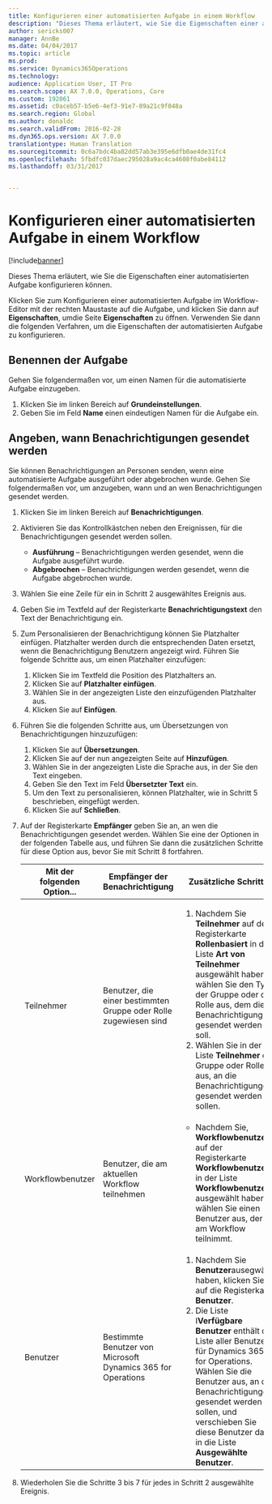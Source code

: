 ```yaml
---
title: Konfigurieren einer automatisierten Aufgabe in einem Workflow
description: "Dieses Thema erläutert, wie Sie die Eigenschaften einer automatisierten Aufgabe konfigurieren können."
author: sericks007
manager: AnnBe
ms.date: 04/04/2017
ms.topic: article
ms.prod: 
ms.service: Dynamics365Operations
ms.technology: 
audience: Application User, IT Pro
ms.search.scope: AX 7.0.0, Operations, Core
ms.custom: 192061
ms.assetid: c0aceb57-b5e6-4ef3-91e7-89a21c9f048a
ms.search.region: Global
ms.author: donaldc
ms.search.validFrom: 2016-02-28
ms.dyn365.ops.version: AX 7.0.0
translationtype: Human Translation
ms.sourcegitcommit: 0c6a7bdc4ba82dd57ab3e395e6dfb0ae4de31fc4
ms.openlocfilehash: 5fbdfc037daec295028a9ac4ca4608f0abe84112
ms.lasthandoff: 03/31/2017


---
```


# <a name="configure-an-automated-task-in-a-workflow"></a>Konfigurieren einer automatisierten Aufgabe in einem Workflow

[!include[banner](../includes/banner.md)]


Dieses Thema erläutert, wie Sie die Eigenschaften einer automatisierten Aufgabe konfigurieren können.

Klicken Sie zum Konfigurieren einer automatisierten Aufgabe im Workflow-Editor mit der rechten Maustaste auf die Aufgabe, und klicken Sie dann auf **Eigenschaften**, umdie Seite **Eigenschaften** zu öffnen. Verwenden Sie dann die folgenden Verfahren, um die Eigenschaften der automatisierten Aufgabe zu konfigurieren.

## <a name="name-the-task"></a>Benennen der Aufgabe
Gehen Sie folgendermaßen vor, um einen Namen für die automatisierte Aufgabe einzugeben.

1.  Klicken Sie im linken Bereich auf **Grundeinstellungen**.
2.  Geben Sie im Feld **Name** einen eindeutigen Namen für die Aufgabe ein.

## <a name="specify-when-notifications-are-sent"></a>Angeben, wann Benachrichtigungen gesendet werden
Sie können Benachrichtigungen an Personen senden, wenn eine automatisierte Aufgabe ausgeführt oder abgebrochen wurde. Gehen Sie folgendermaßen vor, um anzugeben, wann und an wen Benachrichtigungen gesendet werden.

1.  Klicken Sie im linken Bereich auf **Benachrichtigungen**.
2.  Aktivieren Sie das Kontrollkästchen neben den Ereignissen, für die Benachrichtigungen gesendet werden sollen.
    -   **Ausführung** – Benachrichtigungen werden gesendet, wenn die Aufgabe ausgeführt wurde.
    -   **Abgebrochen** – Benachrichtigungen werden gesendet, wenn die Aufgabe abgebrochen wurde.

3.  Wählen Sie eine Zeile für ein in Schritt 2 ausgewähltes Ereignis aus.
4.  Geben Sie im Textfeld auf der Registerkarte **Benachrichtigungstext** den Text der Benachrichtigung ein.
5.  Zum Personalisieren der Benachrichtigung können Sie Platzhalter einfügen. Platzhalter werden durch die entsprechenden Daten ersetzt, wenn die Benachrichtigung Benutzern angezeigt wird. Führen Sie folgende Schritte aus, um einen Platzhalter einzufügen:
    1.  Klicken Sie im Textfeld die Position des Platzhalters an.
    2.  Klicken Sie auf **Platzhalter einfügen**.
    3.  Wählen Sie in der angezeigten Liste den einzufügenden Platzhalter aus.
    4.  Klicken Sie auf **Einfügen**.

6.  Führen Sie die folgenden Schritte aus, um Übersetzungen von Benachrichtigungen hinzuzufügen:
    1.  Klicken Sie auf **Übersetzungen**.
    2.  Klicken Sie auf der nun angezeigten Seite auf **Hinzufügen**.
    3.  Wählen Sie in der angezeigten Liste die Sprache aus, in der Sie den Text eingeben.
    4.  Geben Sie den Text im Feld **Übersetzter Text** ein.
    5.  Um den Text zu personalisieren, können Platzhalter, wie in Schritt 5 beschrieben, eingefügt werden.
    6.  Klicken Sie auf **Schließen**.

7.  Auf der Registerkarte **Empfänger** geben Sie an, an wen die Benachrichtigungen gesendet werden. Wählen Sie eine der Optionen in der folgenden Tabelle aus, und führen Sie dann die zusätzlichen Schritte für diese Option aus, bevor Sie mit Schritt 8 fortfahren.
    <table>
    <colgroup>
    <col width="33%" />
    <col width="33%" />
    <col width="33%" />
    </colgroup>
    <thead>
    <tr class="header">
    <th>Mit der folgenden Option...</th>
    <th>Empfänger der Benachrichtigung</th>
    <th>Zusätzliche Schritte</th>
    </tr>
    </thead>
    <tbody>
    <tr class="odd">
    <td>Teilnehmer</td>
    <td>Benutzer, die einer bestimmten Gruppe oder Rolle zugewiesen sind</td>
    <td><ol>
    <li>Nachdem Sie <strong>Teilnehmer</strong> auf der Registerkarte <strong>Rollenbasiert</strong> in der Liste <strong>Art von Teilnehmer</strong> ausgewählt haben, wählen Sie den Typ der Gruppe oder der Rolle aus, dem die Benachrichtigung gesendet werden soll.</li>
    <li>Wählen Sie in der Liste <strong>Teilnehmer</strong> die Gruppe oder Rolle aus, an die Benachrichtigungen gesendet werden sollen.</li>
    </ol></td>
    </tr>
    <tr class="even">
    <td>Workflowbenutzer</td>
    <td>Benutzer, die am aktuellen Workflow teilnehmen</td>
    <td><ul>
    <li>Nachdem Sie, <strong>Workflowbenutzer</strong> auf der Registerkarte <strong>Workflowbenutzer</strong>, in der Liste <strong>Workflowbenutzer</strong> ausgewählt haben, wählen Sie einen Benutzer aus, der am Workflow teilnimmt.</li>
    </ul></td>
    </tr>
    <tr class="odd">
    <td>Benutzer</td>
    <td>Bestimmte Benutzer von Microsoft Dynamics 365 for Operations</td>
    <td><ol>
    <li>Nachdem Sie <strong>Benutzer</strong>ausegwählt haben, klicken Sie auf die Registerkarte <strong>Benutzer</strong>.</li>
    <li>Die Liste I<strong>Verfügbare Benutzer</strong> enthält die Liste aller Benutzer für Dynamics 365 for Operations. Wählen Sie die Benutzer aus, an die Benachrichtigungen gesendet werden sollen, und verschieben Sie diese Benutzer dann in die Liste <strong>Ausgewählte Benutzer</strong>.</li>
    </ol></td>
    </tr>
    </tbody>
    </table>

8.  Wiederholen Sie die Schritte 3 bis 7 für jedes in Schritt 2 ausgewählte Ereignis.





